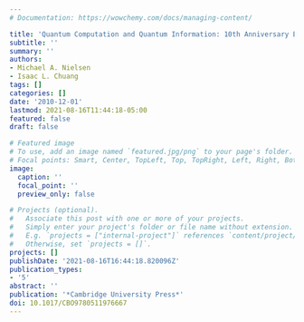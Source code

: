 ```yaml
---
# Documentation: https://wowchemy.com/docs/managing-content/

title: 'Quantum Computation and Quantum Information: 10th Anniversary Edition'
subtitle: ''
summary: ''
authors:
- Michael A. Nielsen
- Isaac L. Chuang
tags: []
categories: []
date: '2010-12-01'
lastmod: 2021-08-16T11:44:18-05:00
featured: false
draft: false

# Featured image
# To use, add an image named `featured.jpg/png` to your page's folder.
# Focal points: Smart, Center, TopLeft, Top, TopRight, Left, Right, BottomLeft, Bottom, BottomRight.
image:
  caption: ''
  focal_point: ''
  preview_only: false

# Projects (optional).
#   Associate this post with one or more of your projects.
#   Simply enter your project's folder or file name without extension.
#   E.g. `projects = ["internal-project"]` references `content/project/deep-learning/index.md`.
#   Otherwise, set `projects = []`.
projects: []
publishDate: '2021-08-16T16:44:18.820096Z'
publication_types:
- '5'
abstract: ''
publication: '*Cambridge University Press*'
doi: 10.1017/CBO9780511976667
---
```

